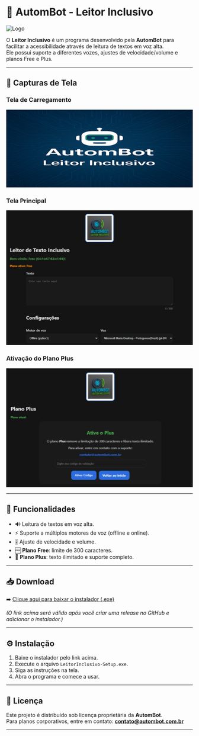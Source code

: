 # 🤖 AutomBot - Leitor Inclusivo  

![Logo](assets/logotipo.png)

O **Leitor Inclusivo** é um programa desenvolvido pela **AutomBot** para facilitar a acessibilidade através de leitura de textos em voz alta.  
Ele possui suporte a diferentes vozes, ajustes de velocidade/volume e planos Free e Plus.  

---

## 📸 Capturas de Tela
### Tela de Carregamento  
![Splash](assets/splash.png)

### Tela Principal  
![Tela Principal](assets/main.png)

### Ativação do Plano Plus  
![Plano Plus](assets/plus.png)

---

## 🚀 Funcionalidades
- 🔊 Leitura de textos em voz alta.  
- ⚡ Suporte a múltiplos motores de voz (offline e online).  
- 🎚️ Ajuste de velocidade e volume.  
- 🆓 **Plano Free**: limite de 300 caracteres.  
- 💎 **Plano Plus**: texto ilimitado e suporte completo.  

---

## 📥 Download
➡️ [Clique aqui para baixar o instalador (.exe)](https://github.com/semplicio/Leitor-Inclusivo-Beta/releases/latest/download/LeitorInclusivo-Setup.exe)  

*(O link acima será válido após você criar uma release no GitHub e adicionar o instalador.)*

---

## ⚙️ Instalação
1. Baixe o instalador pelo link acima.  
2. Execute o arquivo `LeitorInclusivo-Setup.exe`.  
3. Siga as instruções na tela.  
4. Abra o programa e comece a usar.  

---

## 📄 Licença
Este projeto é distribuído sob licença proprietária da **AutomBot**.  
Para planos corporativos, entre em contato: **contato@autombot.com.br**  

---
